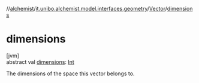 //[alchemist](../../../index.md)/[it.unibo.alchemist.model.interfaces.geometry](../index.md)/[Vector](index.md)/[dimensions](dimensions.md)

# dimensions

[jvm]\
abstract val [dimensions](dimensions.md): [Int](https://kotlinlang.org/api/latest/jvm/stdlib/kotlin/-int/index.html)

The dimensions of the space this vector belongs to.

